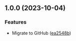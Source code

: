 ## 1.0.0 (2023-10-04)


### Features

* Migrate to GitHub ([ea2548b](https://github.com/timo-reymann/sshpass-ci-container/commit/ea2548bb87f445469fa136bb36c29f7c0eea6a75))
